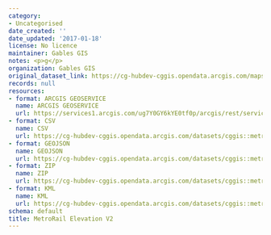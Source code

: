 ```yaml
---
category:
- Uncategorised
date_created: ''
date_updated: '2017-01-18'
license: No licence
maintainer: Gables GIS
notes: <p>g</p>
organization: Gables GIS
original_dataset_link: https://cg-hubdev-cggis.opendata.arcgis.com/maps/cggis::metrorail-elevation-v2
records: null
resources:
- format: ARCGIS GEOSERVICE
  name: ARCGIS GEOSERVICE
  url: https://services1.arcgis.com/ug7Y0GY6kYE0tf0p/arcgis/rest/services/MetroRail_Elevation_V2/FeatureServer/0
- format: CSV
  name: CSV
  url: https://cg-hubdev-cggis.opendata.arcgis.com/datasets/cggis::metrorail-elevation-v2.csv?outSR=%7B%22latestWkid%22%3A2881%2C%22wkid%22%3A2881%7D
- format: GEOJSON
  name: GEOJSON
  url: https://cg-hubdev-cggis.opendata.arcgis.com/datasets/cggis::metrorail-elevation-v2.geojson?outSR=%7B%22latestWkid%22%3A2881%2C%22wkid%22%3A2881%7D
- format: ZIP
  name: ZIP
  url: https://cg-hubdev-cggis.opendata.arcgis.com/datasets/cggis::metrorail-elevation-v2.zip?outSR=%7B%22latestWkid%22%3A2881%2C%22wkid%22%3A2881%7D
- format: KML
  name: KML
  url: https://cg-hubdev-cggis.opendata.arcgis.com/datasets/cggis::metrorail-elevation-v2.kml?outSR=%7B%22latestWkid%22%3A2881%2C%22wkid%22%3A2881%7D
schema: default
title: MetroRail Elevation V2
---
```

